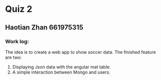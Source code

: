 # Quiz 2


## Haotian Zhan 661975315

### Work log:

The idea is to create a web app to show soccer data. 
The finished feature are two:
1. Displaying Json data with the angular mat table.
2. A simple interaction between Mongo and users. 




